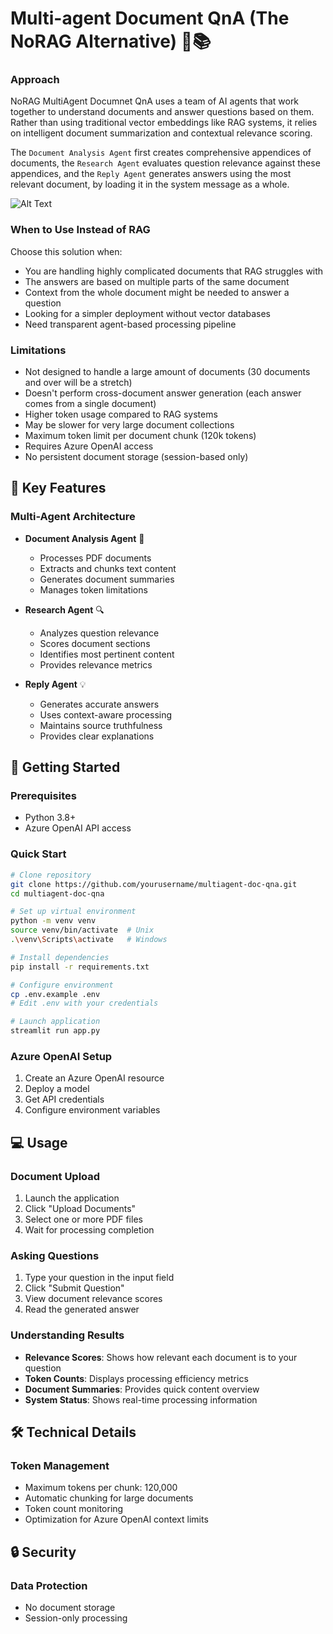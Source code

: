 # Multi-agent Document QnA (The NoRAG Alternative) 🤖📚

### Approach
NoRAG MultiAgent Documnet QnA uses a  team of AI agents that work together to understand documents and answer questions based on them. Rather than using traditional vector embeddings like RAG systems, it relies on intelligent document summarization and contextual relevance scoring. 

The `Document Analysis Agent` first creates comprehensive appendices of documents, the `Research Agent` evaluates question relevance against these appendices, and the `Reply Agent` generates answers using the most relevant document, by loading it in the system message as a whole.

![Alt Text](assets/recording.gif)


### When to Use Instead of RAG
Choose this solution when:
- You are handling highly complicated documents that RAG struggles with
- The answers are based on multiple parts of the same document
- Context from the whole document might be needed to answer a question
- Looking for a simpler deployment without vector databases
- Need transparent agent-based processing pipeline

### Limitations
- Not designed to handle a large amount of documents (30 documents and over will be a stretch)
- Doesn't perform cross-document answer generation (each answer comes from a single document)
- Higher token usage compared to RAG systems
- May be slower for very large document collections
- Maximum token limit per document chunk (120k tokens)
- Requires Azure OpenAI access 
- No persistent document storage (session-based only)


## 🌟 Key Features

### Multi-Agent Architecture
- **Document Analysis Agent** 📄
  - Processes PDF documents
  - Extracts and chunks text content
  - Generates document summaries
  - Manages token limitations
  
- **Research Agent** 🔍
  - Analyzes question relevance
  - Scores document sections
  - Identifies most pertinent content
  - Provides relevance metrics

- **Reply Agent** 💡
  - Generates accurate answers
  - Uses context-aware processing
  - Maintains source truthfulness
  - Provides clear explanations


## 🚀 Getting Started

### Prerequisites
- Python 3.8+
- Azure OpenAI API access

### Quick Start
```bash
# Clone repository
git clone https://github.com/yourusername/multiagent-doc-qna.git
cd multiagent-doc-qna

# Set up virtual environment
python -m venv venv
source venv/bin/activate  # Unix
.\venv\Scripts\activate   # Windows

# Install dependencies
pip install -r requirements.txt

# Configure environment
cp .env.example .env
# Edit .env with your credentials

# Launch application
streamlit run app.py
```

### Azure OpenAI Setup
1. Create an Azure OpenAI resource
2. Deploy a model
3. Get API credentials
4. Configure environment variables


## 💻 Usage

### Document Upload
1. Launch the application
2. Click "Upload Documents"
3. Select one or more PDF files
4. Wait for processing completion

### Asking Questions
1. Type your question in the input field
2. Click "Submit Question"
3. View document relevance scores
4. Read the generated answer

### Understanding Results
- **Relevance Scores**: Shows how relevant each document is to your question
- **Token Counts**: Displays processing efficiency metrics
- **Document Summaries**: Provides quick content overview
- **System Status**: Shows real-time processing information

## 🛠 Technical Details

### Token Management
- Maximum tokens per chunk: 120,000
- Automatic chunking for large documents
- Token count monitoring
- Optimization for Azure OpenAI context limits


## 🔒 Security

### Data Protection
- No document storage
- Session-only processing



